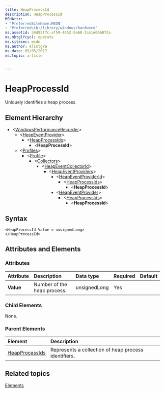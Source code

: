 ```yaml
---
title: HeapProcessId
description: HeapProcessId
MSHAttr:
- 'PreferredSiteName:MSDN'
- 'PreferredLib:/library/windows/hardware'
ms.assetid: b0d95f7c-af59-4452-9a60-3ab1e06b072a
ms.mktglfcycl: operate
ms.sitesec: msdn
ms.author: eliotgra
ms.date: 05/05/2017
ms.topic: article


---
```



# HeapProcessId

Uniquely identifies a heap process.


## Element Hierarchy

* \<[WindowsPerformanceRecorder](windowsperformancerecorder.md)\>
  * \<[HeapEventProvider](heapeventprovider.md)\>
    * \<[HeapProcessIds](heapprocessids.md)\>
      * \<**HeapProcessId**\>
  * \<[Profiles](profiles.md)\>
    * \<[Profile](profile-wpr.md)\>
      * \<[Collectors](collectors.md)\>
        * \<[HeapEventCollectorId](heapeventcollectorid.md)\>
          * \<[HeapEventProviders](heapeventproviders.md)\>
            * \<[HeapEventProviderId](heapeventproviderid.md)\>
              * \<[HeapProcessIds](heapprocessids.md)\>
                * \<**HeapProcessId**\>
            * \<[HeapEventProvider](heapeventprovider.md)\>
              * \<[HeapProcessIds](heapprocessids.md)\>
                * \<**HeapProcessId**\>


## Syntax

```
<HeapProcessId Value = unsignedLong>
</HeapProcessId>
```


## Attributes and Elements


### Attributes

| Attribute | Description                 | Data type    | Required | Default |
| :-------- | :-------------------------- | :----------- | :------- | :------ |
| **Value** | Number of the heap process. | unsignedLong | Yes      |         |


### Child Elements

None.


### Parent Elements

| Element                             | Description                                          |
| :---------------------------------- | :--------------------------------------------------- |
| [HeapProcessIds](heapprocessids.md) | Represents a collection of heap process identifiers. |


## Related topics

[Elements](elements.md)

